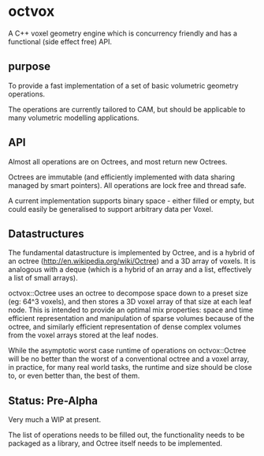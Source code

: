 # octvox
A C++ voxel geometry engine which is concurrency friendly and has a functional (side effect free) API.

## purpose

To provide a fast implementation of a set of basic volumetric geometry operations.

The operations are currently tailored to CAM, but should be applicable to many volumetric modelling applications.

## API

Almost all operations are on Octrees, and most return new Octrees.

Octrees are immutable (and efficiently implemented with data sharing managed by smart pointers). All operations are lock
free and thread safe.
 
A current implementation supports binary space - either filled or empty, but could easily be 
generalised to support arbitrary data per Voxel.  

## Datastructures

The fundamental datastructure is implemented by Octree, and is a hybrid of an octree 
(http://en.wikipedia.org/wiki/Octree) and a 3D array of voxels. It is analogous with a deque (which is a hybrid of 
 an array and a list, effectively a list of small arrays).
 
octvox::Octree uses an octree to decompose space down to a preset size (eg: 64^3 voxels), and then stores a 3D voxel 
array of that size at each 
leaf node. This is intended to provide an optimal mix properties: space and time efficient representation and 
manipulation of sparse 
volumes because of the octree, and similarly efficient representation of dense complex volumes from the voxel arrays 
stored at the leaf nodes.
  
While the asymptotic worst case runtime of operations on octvox::Octree will be no better than the worst of a 
conventional octree and a voxel array, in practice, for many real world tasks, the runtime and size should be close to,
or even better than, the best of them.  

## Status: Pre-Alpha

Very much a WIP at present.
 
The list of operations needs to be filled out, the functionality needs to be packaged as a library, and Octree itself 
needs to be implemented.